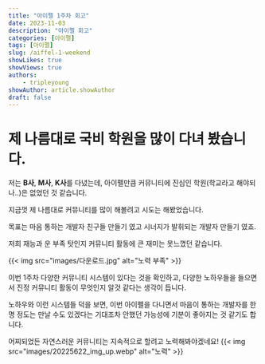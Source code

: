 ```yaml
---
title: "아이펠 1주차 회고"
date: 2023-11-03
description: "아이펠 회고"
categories: [아이펠]
tags: [아이펠]
slug: /aiffel-1-weekend
showLikes: true
showViews: true
authors: 
    - tripleyoung
showAuthor: article.showAuthor
draft: false
---
```

# 제 나름대로 국비 학원을 많이 다녀 봤습니다.

저는 **B사**, **M사**, **K사**를 다녔는데, 아이펠만큼 커뮤니티에 진심인 학원(학교라고 해야되나..)은 없었던 것 같습니다.

지금껏 제 나름대로 커뮤니티를 많이 해볼려고 시도는 해봤었습니다.

목표는 마음 통하는 개발자 친구들 만들기 였고 시너지가 발휘되는 개발자 만들기 였죠.

저희 재능과 운 부족 탓인지 커뮤니티 활동에 큰 재미는 못느꼈던 같습니다.

{{< img src="images/다운로드.jpg" alt="노력 부족" >}}

이번 1주차 다양한 커뮤니티 시스템이 있다는 것을 확인하고, 다양한 노하우들을 들으면서 진정 커뮤니티 활동이 무엇인지 알것 같다는 생각이 듭니다.

노하우와 이런 시스템들 덕을 보면, 이번 아이펠을 다니면서 마음이 통하는 개발자를 한명 정도는 만날 수도 있겠다는 기대조차 안했던 가능성에 기분이 좋아지는 것 같기도 합니다.

어찌되었든 자연스러운 커뮤니티는 지속적으로 할려고 노력해봐야겠네요!
{{< img src="images/20225622_img_up.webp" alt="노력" >}}
